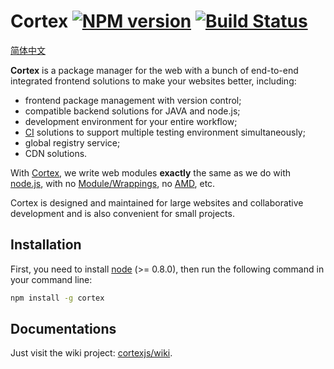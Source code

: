 # Cortex [![NPM version](https://badge.fury.io/js/cortex.png)](http://badge.fury.io/js/cortex) [![Build Status](https://travis-ci.org/kaelzhang/cortex.png?branch=master)](https://travis-ci.org/kaelzhang/cortex)

[简体中文](./README.zh-CN.md)

**Cortex** is a package manager for the web with a bunch of end-to-end integrated frontend solutions to make your websites better, including:

- frontend package management with version control;
- compatible backend solutions for JAVA and node.js;
- development environment for your entire workflow;
- [CI](http://en.wikipedia.org/wiki/Continuous_integration) solutions to support multiple testing environment simultaneously;
- global registry service;
- CDN solutions.

With [Cortex](https://github.com/kaelzhang/cortex), we write web modules **exactly** the same as we do with [node.js](http://nodejs.org), with no [Module/Wrappings](http://wiki.commonjs.org/wiki/Modules/Wrappings), no [AMD](http://wiki.commonjs.org/wiki/Modules/AsynchronousDefinition), etc.

Cortex is designed and maintained for large websites and collaborative development and is also convenient for small projects.

## Installation

First, you need to install [node](http://nodejs.org) (>= 0.8.0), then run the following command in your command line:

```sh
npm install -g cortex
```

## Documentations

Just visit the wiki project: [cortexjs/wiki](https://github.com/cortexjs/wiki).